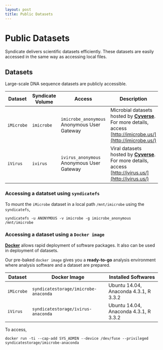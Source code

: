 ```yaml
---
layout: post
title: Public Datasets
---
```


Public Datasets
===============

Syndicate delivers scientific datasets efficiently. These datasets are easily 
accessed in the same way as accessing local files.


## Datasets

Large-scale DNA sequence datasets are publicly accessible.

| **Dataset** | **Syndicate Volume** | **Access** | **Description** |
| -------------| ----------- | ----------- | ----------- |
| `iMicrobe`   | `imicrobe`  | `imicrobe_anonymous` Anonymous User Gateway | Microbial datasets hosted by **[Cyverse](http://www.cyverse.org)**. For more details, access [http://imicrobe.us/](http://imicrobe.us/) |
| `iVirus`     | `ivirus`    | `ivirus_anonymous` Anonymous User Gateway | Viral datasets hosted by **[Cyverse](http://www.cyverse.org)**. For more details, access [http://ivirus.us/](http://ivirus.us/) |

### Accessing a datatset using `syndicatefs`

To mount the `iMicrobe` dataset in a local path `/mnt/imicrobe` using the 
`syndicatefs`,
```
syndicatefs -u ANONYMOUS -v imicrobe -g imicrobe_anonymous /mnt/imicrobe
```

### Accessing a dataset using a `Docker image`

**[Docker](https://www.docker.com)** allows rapid deployment of software packages.
It also can be used in deployment of datasets.

Our pre-baked `docker image` gives you a **ready-to-go** analysis environment 
where analysis software and a dataset are prepared.

| **Dataset** | **Docker Image**| **Installed Softwares** |
| -------------| ----------- | ----------- |
| `iMicrobe`   | `syndicatestorage/imicrobe-anaconda`  | Ubuntu 14.04, Anaconda 4.3.1, R 3.3.2 |
| `iVirus`     | `syndicatestorage/ivirus-anaconda`    | Ubuntu 14.04, Anaconda 4.3.1, R 3.3.2 |

To access, 
```
docker run -ti --cap-add SYS_ADMIN --device /dev/fuse --privileged syndicatestorage/imicrobe-anaconda
```
